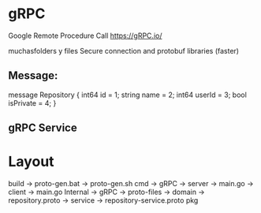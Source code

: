# gRPC
Google Remote Procedure Call
https://gRPC.io/

muchasfolders  y files 
Secure connection and protobuf libraries (faster)


## Message: 
message Repository {
	int64 id  = 1;
	string name = 2;
	int64 userId = 3;
	bool isPrivate = 4;
}


## gRPC Service



# Layout
build
   → proto-gen.bat
   → proto-gen.sh
cmd
   → gRPC
           → server
               → main.go
           → client
               → main.go
Internal
   → gRPC
   → proto-files
           → domain
                   → repository.proto
           → service
                   → repository-service.proto
pkg


